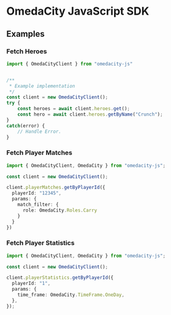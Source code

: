 # OmedaCity JavaScript SDK

## Examples


### Fetch Heroes

```typescript
import { OmedaCityClient } from "omedacity-js"


/**
 * Example implementation
 */
const client = new OmedaCityClient();
try {
    const heroes = await client.heroes.get();
    const hero = await client.heroes.getByName("Crunch");
}
catch(error) {
    // Handle Error.
}
```

### Fetch Player Matches

```typescript
import { OmedaCityClient, OmedaCity } from "omedacity-js";

const client = new OmedaCityClient();

client.playerMatches.getByPlayerId({
  playerId: "12345",
  params: {
    match_filter: {
      role: OmedaCity.Roles.Carry
    }
  }
})
```

### Fetch Player Statistics

```typescript
import { OmedaCityClient, OmedaCity } from "omedacity-js";

const client = new OmedaCityClient();

client.playerStatistics.getByPlayerId({
  playerId: "1",
  params: {
    time_frame: OmedaCity.TimeFrame.OneDay,
  },
});
```
